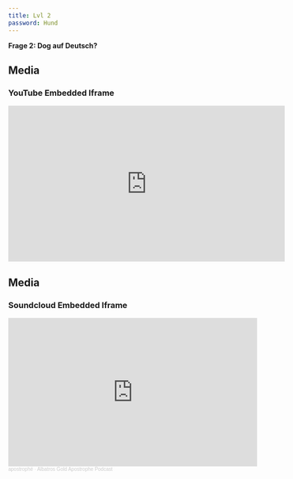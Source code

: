 ```yaml
---
title: Lvl 2
password: Hund
---
```

**Frage 2: Dog auf Deutsch?**

<div class="divider"></div>

## Media

### YouTube Embedded Iframe

<iframe width="560" height="315" src="https://www.youtube.com/embed/OC2GCm5p0l8" frameborder="0" allowfullscreen></iframe>


## Media

### Soundcloud Embedded Iframe

<iframe width="100%" height="300" scrolling="no" frameborder="no" allow="autoplay" src="https://w.soundcloud.com/player/?url=https%3A//api.soundcloud.com/tracks/1029860131%3Fsecret_token%3Ds-WXYaeSyLNPx&color=%23ff5500&auto_play=true&hide_related=false&show_comments=true&show_user=true&show_reposts=false&show_teaser=true&visual=true"></iframe><div style="font-size: 10px; color: #cccccc;line-break: anywhere;word-break: normal;overflow: hidden;white-space: nowrap;text-overflow: ellipsis; font-family: Interstate,Lucida Grande,Lucida Sans Unicode,Lucida Sans,Garuda,Verdana,Tahoma,sans-serif;font-weight: 100;"><a href="https://soundcloud.com/apostrophe-kollektiv" title="apostrophé" target="_blank" style="color: #cccccc; text-decoration: none;">apostrophé</a> · <a href="https://soundcloud.com/apostrophe-kollektiv/albatros-gold-apostrophe-podcast/s-WXYaeSyLNPx" title="Albatros Gold Apostrophe Podcast" target="_blank" style="color: #cccccc; text-decoration: none;">Albatros Gold Apostrophe Podcast</a></div>
